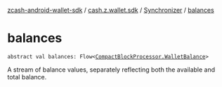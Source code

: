 [zcash-android-wallet-sdk](../../index.md) / [cash.z.wallet.sdk](../index.md) / [Synchronizer](index.md) / [balances](./balances.md)

# balances

`abstract val balances: Flow<`[`CompactBlockProcessor.WalletBalance`](../../cash.z.ecc.android.sdk.block/-compact-block-processor/-wallet-balance/index.md)`>`

A stream of balance values, separately reflecting both the available and total balance.

